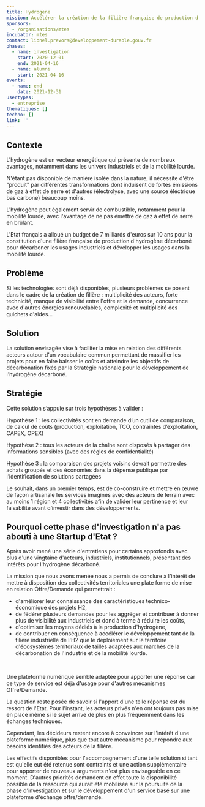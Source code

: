 ```yaml
---
title: Hydrogène
mission: Accélérer la création de la filière française de production d'hydrogène décarboné
sponsors:
  - /organisations/mtes
incubator: mtes
contact: lionel.prevors@developpement-durable.gouv.fr
phases:
  - name: investigation
    start: 2020-12-01
    end: 2021-04-16
  - name: alumni
    start: 2021-04-16
events:
  - name: end
    date: 2021-12-31
usertypes:
  - entreprise
thematiques: []
techno: []
link: ''
---
```

## Contexte

L'hydrogène est un vecteur energétique qui présente de nombreux avantages, notamment dans les univers industriels et de la mobilité lourde.

N'étant pas disponible de manière isolée dans la nature, il nécessite d'être "produit" par différentes transformations dont induisent de fortes émissions de gaz à effet de serre et d'autres (électrolyse, avec une source éléctrique bas carbone) beaucoup moins.

L'hydrogène peut également servir de combustible, notamment pour la mobilité lourde, avec l'avantage de ne pas émettre de gaz à effet de serre en brûlant.

L'Etat français a alloué un budget de 7 milliards d'euros sur 10 ans pour la constitution d'une filière française de production d'hydrogène décarboné pour décarboner les usages industriels et développer les usages dans la mobilité lourde.

## Problème

Si les technologies sont déjà disponibles, plusieurs problèmes se posent dans le cadre de la création de filière : multiplicité des acteurs, forte technicité, manque de visibilité entre l'offre et la demande, concurrence avec d'autres énergies renouvelables, complexité et multiplicité des guichets d'aides...

## Solution

La solution envisagée vise à faciliter la mise en relation des différents acteurs autour d'un vocabulaire commun permettant de massifier les projets pour en faire baisser le coûts et atteindre les objectifs de décarbonation fixés par la Stratégie nationale pour le développement de l'hydrogène décarboné.

## Stratégie

Cette solution s’appuie sur trois hypothèses à valider :

Hypothèse 1 : les collectivités sont en demande d’un outil de comparaison, de calcul de coûts (production, exploitation, TCO, contraintes d’exploitation, CAPEX, OPEX)

Hypothèse 2 : tous les acteurs de la chaîne sont disposés à partager des informations sensibles (avec des règles de confidentialité)

Hypothèse 3 : la comparaison des projets voisins devrait permettre des achats groupés et des économies dans la dépense publique par l’identification de solutions partagées

Le souhait, dans un premier temps, est de co-construire et mettre en œuvre de façon artisanale les services imaginés avec des acteurs de terrain avec au moins 1 région et 4 collectivités afin de valider leur pertinence et leur faisabilité avant d’investir dans des développements.

## Pourquoi cette phase d'investigation n'a pas abouti à une Startup d'Etat ?

Après avoir mené une série d'entretiens pour certains approfondis avec plus d'une vingtaine d'acteurs, industriels, institutionnels, présentant des intérêts pour l'hydrogène décarboné.

La mission que nous avons menée nous a permis de conclure à l'intérêt de mettre à disposition des collectivités territoriales une plate forme de mise en relation Offre/Demande qui permettrait :

* d'améliorer leur connaissance des caractéristiques technico-économique des projets H2,
* de fédérer plusieurs demandes pour les aggréger et contribuer à donner plus de visibilité aux industriels et dond à terme à réduire les coûts,
* d'optimiser les moyens dédiés à la production d'hydrogène,
* de contribuer en conséquence à accélérer le développement tant de la filière industrielle de l'H2 que le déploiement sur le territoire d'écosystèmes territoriaux de tailles adaptées aux marchés de la décarbonation de l'industrie et de la mobilité lourde.

 

Une plateforme numérique semble adaptée pour apporter une réponse car ce type de service est déjà d'usage pour d'autres mécanismes Offre/Demande.

La question reste posée de savoir si l'apport d'une telle réponse est du ressort de l'Etat. Pour l'instant, les acteurs privés n'en ont toujours pas mise en place même si le sujet arrive de plus en plus fréquemment dans les échanges techniques.



Cependant, les décideurs restent encore à convaincre sur l'intérêt d'une plateforme numérique, plus que tout autre mécanisme pour répondre aux besoins identifiés des acteurs de la filière.

Les effectifs disponibles pour l'accompagnement d'une telle solution si tant est qu'elle eut été retenue sont contraints et une action supplémentaire pour apporter de nouveaux arguments n'est plus envisageable en ce moment. D'autres priorités demandent en effet toute la disponibilité possible de la ressource qui aurait été mobilisée sur la poursuite de la phase d'investigation et sur le développement d'un service basé sur une plateforme d'échange offre/demande.
